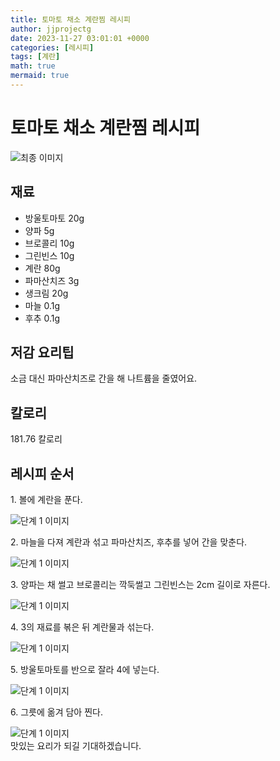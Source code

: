 ```yaml
---
title: 토마토 채소 계란찜 레시피
author: jjprojectg
date: 2023-11-27 03:01:01 +0000
categories: [레시피]
tags: [계란]
math: true
mermaid: true
---
```

<meta name="og:type" content="website"/>
<meta charset="UTF-8"/>
<div class="header">
  <h1>토마토 채소 계란찜 레시피</h1>
</div>

<div class="container my-4">
  <div class="row">
    <div class="col-12 col-md-6">
      <div class="recipe-image">
        <img src="http://www.foodsafetykorea.go.kr/uploadimg/20190408/20190408113717_1554691037799.jpg" class="step-image" alt="최종 이미지"/>
      </div>
    </div>
    <div class="col-12 col-md-6">
      <div class="ingredients">
        <h2>재료</h2>
        <ul class="card">
          <li> 방울토마토 20g </li>
          <li>  양파 5g </li>
          <li>  브로콜리 10g </li>
          <li>  그린빈스 10g </li>
          <li>  계란 80g </li>
          <li>  파마산치즈 3g </li>
          <li>  생크림 20g </li>
          <li>  마늘 0.1g </li>
          <li>  후추 0.1g </li>
</ul>
      </div>
    </div>
    <div class="col-12 col-md-6">
      <div class="ingredients">
        <h2>저감 요리팁</h2>
        <div class="card"> 
          <p>
            소금 대신 파마산치즈로 간을 해 나트륨을 줄였어요.
          </p>
        </div>
      </div>
      <div class="ingredients">
        <h2>칼로리</h2>
        <div class="card"> 
          <p>
            181.76 칼로리
          </p>
        </div>
      </div>
    </div>
  </div>

  <h2 class="my-4">레시피 순서</h2>
  <div class="card recipe-card">
    <div class="card-body recipe-step">
      <p class="card-text step-description">1. 볼에 계란을 푼다.</p>
      <img src="http://www.foodsafetykorea.go.kr/uploadimg/20190408/20190408113757_1554691077396.jpg" alt="단계 1 이미지" class="step-image"/>
    </div>
  </div>
  <div class="card recipe-card">
    <div class="card-body recipe-step">
      <p class="card-text step-description">2. 마늘을 다져 계란과 섞고 파마산치즈, 후추를 넣어 간을 맞춘다.</p>
      <img src="http://www.foodsafetykorea.go.kr/uploadimg/20190408/20190408113814_1554691094356.jpg" alt="단계 1 이미지" class="step-image"/>
    </div>
  </div>
  <div class="card recipe-card">
    <div class="card-body recipe-step">
      <p class="card-text step-description">3. 양파는 채 썰고 브로콜리는 깍둑썰고 그린빈스는 2cm 길이로 자른다.</p>
      <img src="http://www.foodsafetykorea.go.kr/uploadimg/20190408/20190408113828_1554691108509.jpg" alt="단계 1 이미지" class="step-image"/>
    </div>
  </div>
  <div class="card recipe-card">
    <div class="card-body recipe-step">
      <p class="card-text step-description">4. 3의 재료를 볶은 뒤 계란물과 섞는다.</p>
      <img src="http://www.foodsafetykorea.go.kr/uploadimg/20190408/20190408113849_1554691129904.jpg" alt="단계 1 이미지" class="step-image"/>
    </div>
  </div>
  <div class="card recipe-card">
    <div class="card-body recipe-step">
      <p class="card-text step-description">5. 방울토마토를 반으로 잘라 4에 넣는다.</p>
      <img src="http://www.foodsafetykorea.go.kr/uploadimg/20190408/20190408113914_1554691154761.jpg" alt="단계 1 이미지" class="step-image"/>
    </div>
  </div>
  <div class="card recipe-card">
    <div class="card-body recipe-step">
      <p class="card-text step-description">6. 그릇에 옮겨 담아 찐다.</p>
      <img src="http://www.foodsafetykorea.go.kr/uploadimg/20190408/20190408113927_1554691167879.jpg" alt="단계 1 이미지" class="step-image"/>
    </div>
  </div>

</div>
맛있는 요리가 되길 기대하겠습니다.
